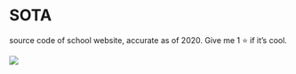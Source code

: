 # SOTA
source code of school website, accurate as of 2020. Give me 1 ⭐ if it’s cool.

<p align="left">
  <img src="https://www.sota.edu.sg/images/default-source/default-album/school-of-the-arts-singaporeeea39a52fed369fba7eaff0000314707.png" />
</p>
